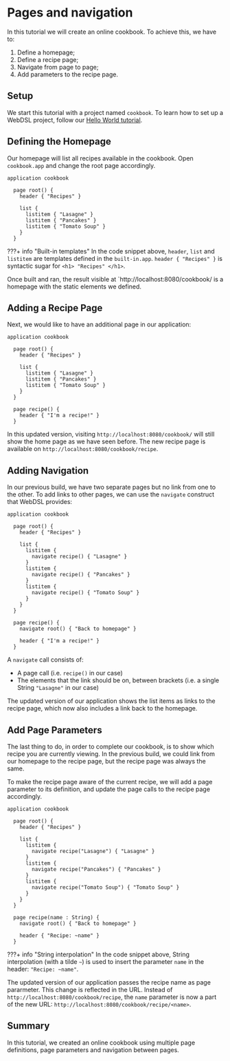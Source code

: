# Pages and navigation

In this tutorial we will create an online cookbook. To achieve this, we have to:

1. Define a homepage;
2. Define a recipe page;
3. Navigate from page to page;
4. Add parameters to the recipe page.

## Setup

We start this tutorial with a project named `cookbook`. To learn how to set up a WebDSL project, follow our [Hello World tutorial](../hello-world).

## Defining the Homepage

Our homepage will list all recipes available in the cookbook. Open `cookbook.app` and change the root page accordingly.

```linenums="1"
application cookbook

  page root() {
    header { "Recipes" }

    list {
      listitem { "Lasagne" }
      listitem { "Pancakes" }
      listitem { "Tomato Soup" }
    }
  }
```

???+ info "Built-in templates"
    In the code snippet above, `header`, `list` and `listitem` are templates defined in the `built-in.app`. `header { "Recipes" }` is syntactic sugar for `<h1> "Recipes" </h1>`.

Once built and ran, the result visible at `http://localhost:8080/cookbook/ is a homepage with the static elements we defined.

## Adding a Recipe Page

Next, we would like to have an additional page in our application:

```linenums="1"
application cookbook

  page root() {
    header { "Recipes" }

    list {
      listitem { "Lasagne" }
      listitem { "Pancakes" }
      listitem { "Tomato Soup" }
    }
  }

  page recipe() {
    header { "I'm a recipe!" }
  }
```

In this updated version, visiting `http://localhost:8080/cookbook/` will still show the home page as we have seen before. The new recipe page is available on `http://localhost:8080/cookbook/recipe`.

## Adding Navigation

In our previous build, we have two separate pages but no link from one to the other. To add links to other pages, we can use the `navigate` construct that WebDSL provides:

```linenums="1"
application cookbook

  page root() {
    header { "Recipes" }

    list {
      listitem {
        navigate recipe() { "Lasagne" }
      }
      listitem {
        navigate recipe() { "Pancakes" }
      }
      listitem {
        navigate recipe() { "Tomato Soup" }
      }
    }
  }

  page recipe() {
    navigate root() { "Back to homepage" }

    header { "I'm a recipe!" }
  }
```

A `navigate` call consists of:

- A page call (i.e. `recipe()` in our case)
- The elements that the link should be on, between brackets (i.e. a single String `"Lasagne"` in our case)

The updated version of our application shows the list items as links to the recipe page, which now also includes a link back to the homepage.

## Add Page Parameters

The last thing to do, in order to complete our cookbook, is to show which recipe you are currently viewing. In the previous build, we could link from our homepage to the recipe page, but the recipe page was always the same.

To make the recipe page aware of the current recipe, we will add a page parameter to its definition, and update the page calls to the recipe page accordingly.

```linenums="1"
application cookbook

  page root() {
    header { "Recipes" }

    list {
      listitem {
        navigate recipe("Lasagne") { "Lasagne" }
      }
      listitem {
        navigate recipe("Pancakes") { "Pancakes" }
      }
      listitem {
        navigate recipe("Tomato Soup") { "Tomato Soup" }
      }
    }
  }

  page recipe(name : String) {
    navigate root() { "Back to homepage" }

    header { "Recipe: ~name" }
  }
```

???+ info "String interpolation"
    In the code snippet above, String interpolation (with a tilde `~`) is used to insert the parameter `name` in the header: `"Recipe: ~name"`.

The updated version of our application passes the recipe name as page pararmeter. This change is reflected in the URL. Instead of `http://localhost:8080/cookbook/recipe`, the `name` parameter is now a part of the new URL: `http://localhost:8080/cookbook/recipe/<name>`.

## Summary

In this tutorial, we created an online cookbook using multiple page definitions, page parameters and navigation between pages.
